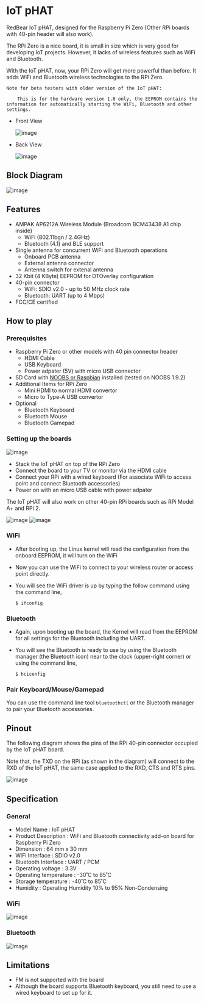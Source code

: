 # IoT pHAT

RedBear IoT pHAT, designed for the Raspberry Pi Zero (Other RPi boards with 40-pin header will also work).

The RPi Zero is a nice board, it is small in size which is very good for developing IoT projects. However, it lacks of wireless features such as WiFi and Bluetooth.

With the IoT pHAT, now, your RPi Zero will get more powerful than before. It adds WiFi and Bluetooth wireless technologies to the RPi Zero.

	Note for beta testers with older version of the IoT pHAT:

		This is for the hardware version 1.0 only, the EEPROM contains the information for automatically starting the WiFi, Bluetooth and other settings.
	
* Front View

	![image](docs/images/IoT_pHAT_front.png)

* Back View

	![image](docs/images/IoT_pHAT_back.png)


## Block Diagram
	
![image](docs/images/IoT_pHAT_blocks.png)


## Features

* AMPAK AP6212A Wireless Module (Broadcom BCM43438 A1 chip inside)
	- WiFi (802.11bgn / 2.4GHz)
	- Bluetooth (4.1) and BLE support
* Single antenna for concurrent WiFi and Bluetooth operations
	- Onboard PCB antenna
	- External antenna connector
 	- Antenna switch for extenal antenna
* 32 Kbit (4 KByte) EEPROM for DTOverlay configuration
* 40-pin connector
	- WiFi: SDIO v2.0 - up to 50 MHz clock rate
	- Bluetooth: UART (up to 4 Mbps)
* FCC/CE certified


## How to play

### Prerequisites

* Raspberry Pi Zero or other models with 40 pin connector header
	- HDMI Cable
	- USB Keyboard
	- Power adpater (5V) with micro USB connector
* SD Card with [NOOBS or Raspbian](https://www.raspberrypi.org/downloads/) installed (tested on NOOBS 1.9.2)
* Additional Items for RPi Zero
	- Mini HDMI to normal HDMI convertor
	- Micro to Type-A USB convertor
* Optional
	- Bluetooth Keyboard
	- Bluetooth Mouse
	- Bluetooth Gamepad
		
### Setting up the boards

![image](docs/images/PiZero_IoT.png)

* Stack the IoT pHAT on top of the RPi Zero
* Connect the board to your TV or monitor via the HDMI cable
* Connect your RPi with a wired keyboard (For associate WiFi to access point and connect Bluetooth accessories)
* Power on with an micro USB cable with power adpater

The IoT pHAT will also work on other 40-pin RPi boards such as RPi Model A+ and RPi 2.

![image](docs/images/Model_A_Plus.png)
![image](docs/images/Pi2.png)

### WiFi

* After booting up, the Linux kernel will read the configuration from the onboard EEPROM, it will turn on the WiFi
* Now you can use the WiFi to connect to your wireless router or access point directly.
* You will see the WiFi driver is up by typing the follow command using the command line,

	`$ ifconfig`

### Bluetooth

* Again, upon booting up the board, the Kernel will read from the EEPROM for all settings for the Bluetooth including the UART.
* You will see the Bluetooth is ready to use by using the Bluetooth manager (the Bluetooth icon) near to the clock (upper-right corner) or using the command line,

	`$ hciconfig`

### Pair Keyboard/Mouse/Gamepad

You can use the command line tool `bluetoothctl` or the Bluetooth manager to pair your Bluetooth accessories.


## Pinout

The following diagram shows the pins of the RPi 40-pin connector occupied by the IoT pHAT board.

Note that, the TXD on the RPi (as shown in the diagram) will connect to the RXD of the IoT pHAT, the same case applied to the RXD, CTS and RTS pins. 

![image](docs/images/IoT_pHAT_40-pin.png)


## Specification

### General

* Model Name				: IoT pHAT
* Product Description		: WiFi and Bluetooth connectivity add-on board for Raspberry Pi Zero
* Dimension					: 64 mm x 30 mm
* WiFi Interface			: SDIO v2.0
* Bluetooth Interface		: UART / PCM
* Operating voltage			: 3.3V
* Operating temperature		: -30˚C to 85˚C
* Storage temperature		: -40˚C to 85˚C
* Humidity					: Operating Humidity 10% to 95% Non-Condensing

### WiFi

![image](docs/images/WiFiSpec.png)

### Bluetooth

![image](docs/images/BTSpec.png)


## Limitations

* FM is not supported with the board
* Although the board supports Bluetooth keyboard, you still need to use a wired keyboard to set up for it.

